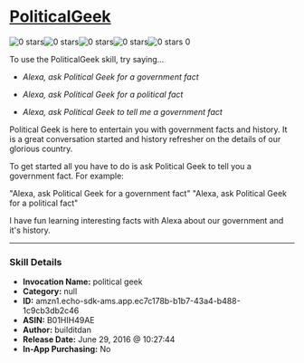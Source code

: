 # [PoliticalGeek](http://alexa.amazon.com/#skills/amzn1.echo-sdk-ams.app.ec7c178b-b1b7-43a4-b488-1c9cb3db2c46)
![0 stars](../../images/ic_star_border_black_18dp_1x.png)![0 stars](../../images/ic_star_border_black_18dp_1x.png)![0 stars](../../images/ic_star_border_black_18dp_1x.png)![0 stars](../../images/ic_star_border_black_18dp_1x.png)![0 stars](../../images/ic_star_border_black_18dp_1x.png) 0

To use the PoliticalGeek skill, try saying...

* *Alexa, ask Political Geek for a government fact*

* *Alexa, ask Political Geek for a political fact*

* *Alexa, ask Political Geek to tell me a government fact*

Political Geek is here to entertain you with government facts and history. It is a great conversation started and history refresher on the details of our glorious country.

To get started all you have to do is ask Political Geek to tell you a government fact. For example:

"Alexa, ask Political Geek for a government fact"
"Alexa, ask Political Geek for a political fact"

I have fun learning interesting facts with Alexa about our government and it's history.

***

### Skill Details

* **Invocation Name:** political geek
* **Category:** null
* **ID:** amzn1.echo-sdk-ams.app.ec7c178b-b1b7-43a4-b488-1c9cb3db2c46
* **ASIN:** B01HIH49AE
* **Author:** builditdan
* **Release Date:** June 29, 2016 @ 10:27:44
* **In-App Purchasing:** No

